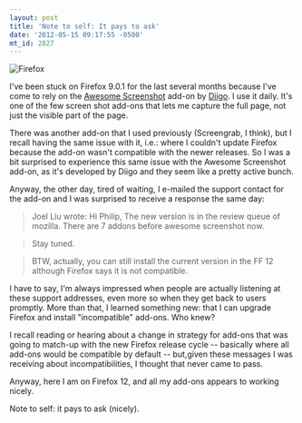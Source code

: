 ```yaml
---
layout: post
title: 'Note to self: It pays to ask'
date: '2012-05-15 09:17:55 -0500'
mt_id: 2827
---
```


<div class="thumbnail"><img style="max-width:638px" src="https://img.skitch.com/20120515-rbygtm3wnhhkwuf6xj4jbish5e.medium.jpg" alt="Firefox" /></div>

I've been stuck on Firefox 9.0.1 for the last several months because I've come to rely on the [Awesome Screenshot](https://addons.mozilla.org/en-US/firefox/addon/awesome-screenshot-capture-/) add-on by [Diigo](http://www.diigo.com/). I use it daily. It's one of the few screen shot add-ons that lets me capture the full page, not just the visible part of the page.

There was another add-on that I used previously (Screengrab, I think), but I recall having the same issue with it, i.e.: where I couldn't update Firefox because the add-on wasn't compatible with the newer releases. So I was a bit surprised to experience this same issue with the Awesome Screenshot add-on, as it's developed by Diigo and they seem like a pretty active bunch.

Anyway, the other day, tired of waiting, I e-mailed the support contact for the add-on and I was surprised to receive a response the same day:

> Joel Liu wrote:
> Hi Philip,
The new version is in the review queue of mozilla. There are 7 addons before awesome screenshot now.

> Stay tuned.

> BTW, actually, you can still install the current version in the FF 12 although Firefox says it is not compatible.

I have to say, I'm always impressed when people are actually listening at these support addresses, even more so when they get back to users promptly. More than that, I learned something new: that I can upgrade Firefox and install "incompatible" add-ons. Who knew?

I recall reading or hearing about a change in strategy for add-ons that was going to match-up with the new Firefox release cycle -- basically where all add-ons would be compatible by default -- but,given these messages I was receiving about incompatibilities, I thought that never came to pass.

Anyway, here I am on Firefox 12, and all my add-ons appears to working nicely.

Note to self: it pays to ask (nicely).
